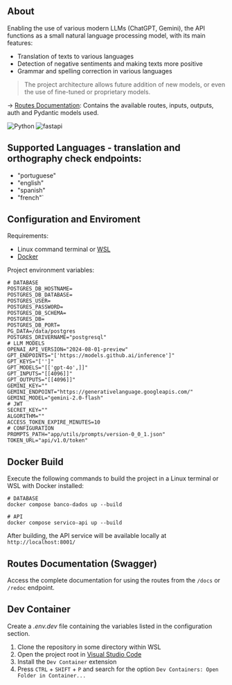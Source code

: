 ## About
Enabling the use of various modern LLMs (ChatGPT, Gemini), the API functions as a small natural language processing model, with its main features:
* Translation of texts to various languages
* Detection of negative sentiments and making texts more positive
* Grammar and spelling correction in various languages

> The project architecture allows future addition of new models, or even the use of fine-tuned or proprietary models.

-> [Routes Documentation](https://westron-api.onrender.com/docs/): Contains the available routes, inputs, outputs, auth and Pydantic models used.

![Python](https://img.shields.io/badge/Python-3.12-blue)
![fastapi](https://img.shields.io/badge/fastapi-0.115.6-green)

## Supported Languages - translation and orthography check endpoints:
* "portuguese"
* "english"
* "spanish"
* "french"`

## Configuration and Enviroment
Requirements:
* Linux command terminal or [WSL](https://learn.microsoft.com/pt-br/windows/wsl/install)
* [Docker](https://docs.docker.com/get-started/get-docker/)

Project environment variables:
```shell
# DATABASE
POSTGRES_DB_HOSTNAME=
POSTGRES_DB_DATABASE=
POSTGRES_USER=
POSTGRES_PASSWORD=
POSTGRES_DB_SCHEMA=
POSTGRES_DB=
POSTGRES_DB_PORT=
PG_DATA=/data/postgres
POSTGRES_DRIVERNAME="postgresql"
# LLM MODELS
OPENAI_API_VERSION="2024-08-01-preview"
GPT_ENDPOINTS="['https://models.github.ai/inference']"
GPT_KEYS="['']"
GPT_MODELS="[['gpt-4o',]]"
GPT_INPUTS="[[4096]]"
GPT_OUTPUTS="[[4096]]"
GEMINI_KEY=""
GEMINI_ENDPOINT="https://generativelanguage.googleapis.com/"
GEMINI_MODEL="gemini-2.0-flash"
# JWT
SECRET_KEY=""
ALGORITHM=""
ACCESS_TOKEN_EXPIRE_MINUTES=10
# CONFIGURATION
PROMPTS_PATH="app/utils/prompts/version-0_0_1.json"
TOKEN_URL="api/v1.0/token"
```
## Docker Build
Execute the following commands to build the project in a Linux terminal or WSL with Docker installed:
```shell
# DATABASE
docker compose banco-dados up --build

# API
docker compose servico-api up --build
```
After building, the API service will be available locally at `http://localhost:8001/`

## Routes Documentation (Swagger)
Access the complete documentation for using the routes from the `/docs` or `/redoc` endpoint.

## Dev Container
Create a *.env.dev* file containing the variables listed in the configuration section.
1. Clone the repository in some directory within WSL
2. Open the project root in [Visual Studio Code](https://code.visualstudio.com/)
3. Install the `Dev Container` extension
4. Press `CTRL` + `SHIFT` + `P` and search for the option `Dev Containers: Open Folder in Container...`
